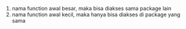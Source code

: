 1. nama function awal besar, maka bisa diakses sama package lain
2. nama function awal kecil, maka hanya bisa diakses di package yang sama
